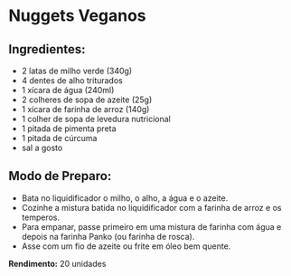 # Nuggets Veganos

## Ingredientes:

- 2 latas de milho verde (340g)
- 4 dentes de alho triturados
- 1 xícara de água (240ml)
- 2 colheres de sopa de azeite (25g)
- 1 xícara de farinha de arroz (140g)
- 1 colher de sopa de levedura nutricional
- 1 pitada de pimenta preta
- 1 pitada de cúrcuma
- sal a gosto

## Modo de Preparo:

- Bata no liquidificador o milho, o alho, a água e o azeite.
- Cozinhe a mistura batida no liquidificador com a farinha de arroz e os temperos.
- Para empanar, passe primeiro em uma mistura de farinha com água e depois na farinha Panko (ou farinha de rosca).
- Asse com um fio de azeite ou frite em óleo bem quente.

**Rendimento:** 20 unidades

